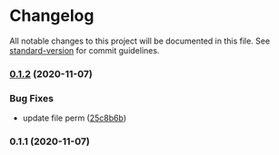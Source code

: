 # Changelog

All notable changes to this project will be documented in this file. See [standard-version](https://github.com/conventional-changelog/standard-version) for commit guidelines.

### [0.1.2](https://github.com/Ganatrade/www/compare/v0.1.1...v0.1.2) (2020-11-07)


### Bug Fixes

* update file perm ([25c8b6b](https://github.com/Ganatrade/www/commit/25c8b6ba69a815dabe932d08171aa81f75da6596))

### 0.1.1 (2020-11-07)
